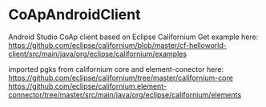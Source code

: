 # CoApAndroidClient
Android Studio CoAp client based on Eclipse Californium Get example here:
https://github.com/eclipse/californium/blob/master/cf-helloworld-client/src/main/java/org/eclipse/californium/examples

imported pgks from californium core and element-conector here:
https://github.com/eclipse/californium/tree/master/californium-core
https://github.com/eclipse/californium.element-connector/tree/master/src/main/java/org/eclipse/californium/elements





